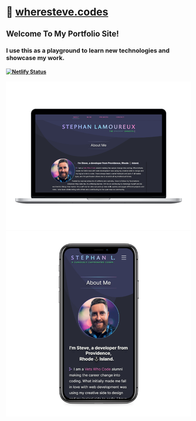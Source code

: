 # 🔗 [wheresteve.codes](https://wheresteve.codes/)

## Welcome To My Portfolio Site!

### I use this as a playground to learn new technologies and showcase my work.

#### [![Netlify Status](https://api.netlify.com/api/v1/badges/a19fb031-1095-4149-84a8-7daffcc71542/deploy-status)](https://app.netlify.com/sites/stephanlamoureux/deploys)

<div align="center">
<img src="/public/images/screenshots/laptop-mockup.png" alt="Portfolio mockup on laptops">
<img src="/public/images/screenshots/iphone-mockup.png" alt="Portfolio mockup on iphone">
</div>
